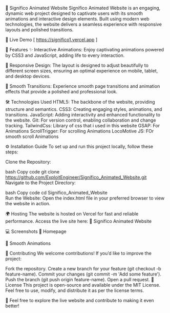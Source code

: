 🌟 Significo Animated Website
Significo Animated Website is an engaging, dynamic web project designed to captivate users with its smooth animations and interactive design elements. Built using modern web technologies, the website delivers a seamless experience with responsive layouts and polished transitions.

🚀 Live Demo [ https://significo1.vercel.app ]

🌟 Features
✨ Interactive Animations:
Enjoy captivating animations powered by CSS3 and JavaScript, adding life to every interaction.

📱 Responsive Design:
The layout is designed to adjust beautifully to different screen sizes, ensuring an optimal experience on mobile, tablet, and desktop devices.

🌈 Smooth Transitions:
Experience smooth page transitions and animation effects that provide a polished and professional look.

🛠️ Technologies Used
HTML5: The backbone of the website, providing structure and semantics.
CSS3: Creating engaging styles, animations, and transitions.
JavaScript: Adding interactivity and enhanced functionality to the website.
Git: For version control, enabling collaboration and change tracking.
TailwindCss: Library of css that i used in this website 
GSAP: For Animations 
ScrollTrigger: For scrolling Animations 
LocoMotive JS: FOr smooth scroll Animations 

⚙️ Installation Guide
To set up and run this project locally, follow these steps:

Clone the Repository:

bash
Copy code
git clone https://github.com/ExploitEngineer/Significo_Animated_Website.git  
Navigate to the Project Directory:

bash
Copy code
cd Significo_Animated_Website  
Run the Website:
Open the index.html file in your preferred browser to view the website in action.

🌍 Hosting
The website is hosted on Vercel for fast and reliable performance. Access the live site here:
🔗 Significo Animated Website

💻 Screenshots
📸 Homepage

📸 Smooth Animations

🤝 Contributing
We welcome contributions! If you’d like to improve the project:

Fork the repository.
Create a new branch for your feature (git checkout -b feature-name).
Commit your changes (git commit -m 'Add some feature').
Push the branch (git push origin feature-name).
Open a pull request.
📝 License
This project is open-source and available under the MIT License. Feel free to use, modify, and distribute it as per the license terms.

🌟 Feel free to explore the live website and contribute to making it even better!
